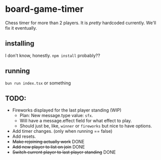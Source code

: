 # board-game-timer
Chess timer for more than 2 players. It is *pretty* hardcoded currently. We'll fix it eventually.

## installing
I don't know, honestly. `npm install` probably??
## running
`bun run index.tsx` or something

## TODO:
* Fireworks displayed for the last player standing (WIP)
    * Plan: New message.type value: `sfx`.
    * Will have a message.effect field for what effect to play.
    * Should just be, like, `winner` or `fireworks` but nice to have options.
* Add timer changes. (only when running == false)
* Add resets.
* ~~Make rejoining actually work~~ DONE
* ~~Add new player to list on join~~ DONE
* ~~Switch current player to last player standing~~ DONE
